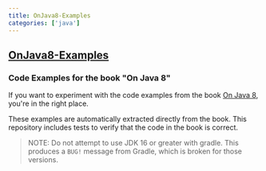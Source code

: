 ```yaml
---
title: OnJava8-Examples
categories: ['java']
---
```

## [OnJava8-Examples](https://github.com/BruceEckel/OnJava8-Examples)

### Code Examples for the book "On Java 8"


If you want to experiment with the code examples from the book [On Java
8](https://www.onjava8.com/), you're in the right place.

These examples are automatically extracted directly from the book. This repository
includes tests to verify that the code in the book is correct.

> NOTE: Do not attempt to use JDK 16 or greater with gradle. 
> This produces a `BUG!` message from Gradle, which is broken for those versions.

